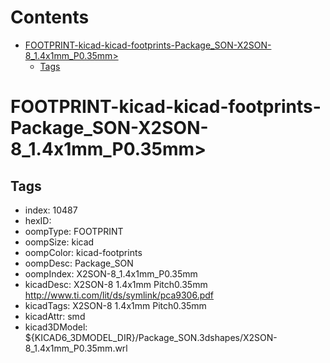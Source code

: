



Contents
========

* [FOOTPRINT-kicad-kicad-footprints-Package_SON-X2SON-8_1.4x1mm_P0.35mm>](#footprint-kicad-kicad-footprints-package_son-x2son-8_14x1mm_p035mm)
	* [Tags](#tags)

# FOOTPRINT-kicad-kicad-footprints-Package_SON-X2SON-8_1.4x1mm_P0.35mm>

## Tags

- index: 10487
- hexID: 
- oompType: FOOTPRINT
- oompSize: kicad
- oompColor: kicad-footprints
- oompDesc: Package_SON
- oompIndex: X2SON-8_1.4x1mm_P0.35mm
- kicadDesc: X2SON-8 1.4x1mm Pitch0.35mm http://www.ti.com/lit/ds/symlink/pca9306.pdf
- kicadTags: X2SON-8 1.4x1mm Pitch0.35mm
- kicadAttr: smd
- kicad3DModel: ${KICAD6_3DMODEL_DIR}/Package_SON.3dshapes/X2SON-8_1.4x1mm_P0.35mm.wrl
